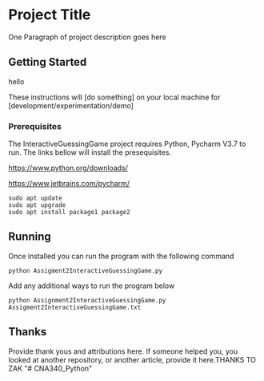 # Project Title

One Paragraph of project description goes here

## Getting Started
hello

These instructions will [do something] on your local machine for [development/experimentation/demo]

### Prerequisites

The InteractiveGuessingGame project requires Python, Pycharm V3.7 to run. The links bellow will install the presequisites.

https://www.python.org/downloads/

https://www.jetbrains.com/pycharm/
```
sudo apt update
sudo apt upgrade
sudo apt install package1 package2
```

## Running
Once installed you can run the program with the following command

```
python Assigment2InteractiveGuessingGame.py
```

Add any additional ways to run the program below

```
python Assignment2InteractiveGuessingGame.py Assigment2InteractiveGuessingGame.txt
```

## Thanks
Provide thank yous and attributions here. If someone helped you, you looked at another repository, or another article, provide it here.THANKS TO ZAK "# CNA340_Python" 
